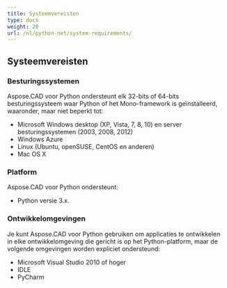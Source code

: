 ```yaml
---
title: Systeemvereisten
type: docs
weight: 20
url: /nl/python-net/system-requirements/
---
```


## **Systeemvereisten**

### **Besturingssystemen**

Aspose.CAD voor Python ondersteunt elk 32-bits of 64-bits besturingssysteem waar Python of het Mono-framework is geïnstalleerd, waaronder, maar niet beperkt tot:

- Microsoft Windows desktop (XP, Vista, 7, 8, 10) en server besturingssystemen (2003, 2008, 2012)
- Windows Azure
- Linux (Ubuntu, openSUSE, CentOS en anderen)
- Mac OS X

### **Platform**

Aspose.CAD voor Python ondersteunt:

- Python versie 3.x.

### **Ontwikkelomgevingen**

Je kunt Aspose.CAD voor Python gebruiken om applicaties te ontwikkelen in elke ontwikkelomgeving die gericht is op het Python-platform, maar de volgende omgevingen worden expliciet ondersteund:

- Microsoft Visual Studio 2010 of hoger
- IDLE
- PyCharm
